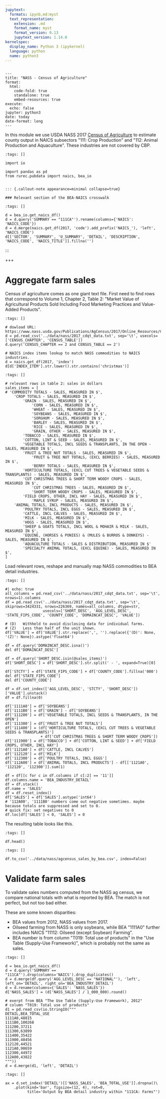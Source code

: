 ```yaml
---
jupytext:
  formats: ipynb,md:myst
  text_representation:
    extension: .md
    format_name: myst
    format_version: 0.13
    jupytext_version: 1.14.0
kernelspec:
  display_name: Python 3 (ipykernel)
  language: python
  name: python3
---
```


```{raw-cell}

---
title: "NASS - Census of Agriculture"
format:
  html:
    code-fold: true
    standalone: true
    embed-resources: true
execute:
  echo: false
jupyter: python3
date: today
date-format: long
---
```

In this module we use USDA NASS 2017 [Census of Agriculture](https://www.nass.usda.gov/AgCensus/index.php) to estimate county output in NAICS subsectors "111: Crop Production" and "112: Animal Production and Aquaculture".
These industries are not covered by CBP.

```{code-cell} ipython3
:tags: []

import io

import pandas as pd
from rurec.pubdata import naics, bea_io
```

```{raw-cell}

::: {.callout-note appearance=minimal collapse=true}

### Relevant section of the BEA-NAICS crosswalk
```

```{code-cell} ipython3
:tags: []

d = bea_io.get_naics_df()
d = d.query('SUMMARY == "111CA"').rename(columns={'NAICS': 'NAICS_CODE'})
d = d.merge(naics.get_df(2017, 'code').add_prefix('NAICS_'), 'left', 'NAICS_CODE')
d[['SECTOR', 'SUMMARY', 'U_SUMMARY', 'DETAIL', 'DESCRIPTION', 'NAICS_CODE', 'NAICS_TITLE']].fillna('')
```

:::

+++

# Aggregate farm sales

Census of agriculture comes as one giant text file. First need to find rows that correspond to Volume 1, Chapter 2, Table 2: "Market Value of Agricultural Products Sold Including Food Marketing Practices and Value-Added Products".

```{code-cell} ipython3
:tags: []

# dowload URL: https://www.nass.usda.gov/Publications/AgCensus/2017/Online_Resources/Census_Data_Query_Tool/2017_cdqt_data.txt.gz
d = pd.read_csv('../data/nass/2017_cdqt_data.txt', sep='\t', usecols=['CENSUS_CHAPTER', 'CENSUS_TABLE'])
d.query('CENSUS_CHAPTER == 2 and CENSUS_TABLE == 2')
```

```{code-cell} ipython3
# NAICS index items lookup to match NASS commodities to NAICS industries.
d = naics.get_df(2017, 'index')
d[d['INDEX_ITEM'].str.lower().str.contains('christmas')]
```

```{code-cell} ipython3
:tags: []

# relevant rows in table 2: sales in dollars
sales_items = [
# 'COMMODITY TOTALS - SALES, MEASURED IN $',
    'CROP TOTALS - SALES, MEASURED IN $',
        'GRAIN - SALES, MEASURED IN $', 
            'CORN - SALES, MEASURED IN $',
            'WHEAT - SALES, MEASURED IN $',
            'SOYBEANS - SALES, MEASURED IN $',
            'SORGHUM - SALES, MEASURED IN $',
            'BARLEY - SALES, MEASURED IN $',
            'RICE - SALES, MEASURED IN $',
            'GRAIN, OTHER - SALES, MEASURED IN $',
        'TOBACCO - SALES, MEASURED IN $',
        'COTTON, LINT & SEED - SALES, MEASURED IN $',
        'VEGETABLE TOTALS, INCL SEEDS & TRANSPLANTS, IN THE OPEN - SALES, MEASURED IN $',
        'FRUIT & TREE NUT TOTALS - SALES, MEASURED IN $',
            'FRUIT & TREE NUT TOTALS, (EXCL BERRIES) - SALES, MEASURED IN $',
            'BERRY TOTALS - SALES, MEASURED IN $',
        'HORTICULTURE TOTALS, (EXCL CUT TREES & VEGETABLE SEEDS & TRANSPLANTS) - SALES, MEASURED IN $',
        'CUT CHRISTMAS TREES & SHORT TERM WOODY CROPS - SALES, MEASURED IN $',
            'CUT CHRISTMAS TREES - SALES, MEASURED IN $',
            'SHORT TERM WOODY CROPS - SALES, MEASURED IN $',
        'FIELD CROPS, OTHER, INCL HAY - SALES, MEASURED IN $',
            'MAPLE SYRUP - SALES, MEASURED IN $',
    'ANIMAL TOTALS, INCL PRODUCTS - SALES, MEASURED IN $',
        'POULTRY TOTALS, INCL EGGS - SALES, MEASURED IN $',
        'CATTLE, INCL CALVES - SALES, MEASURED IN $',
        'MILK - SALES, MEASURED IN $', 
        'HOGS - SALES, MEASURED IN $',
        'SHEEP & GOATS TOTALS, INCL WOOL & MOHAIR & MILK - SALES, MEASURED IN $',
        'EQUINE, (HORSES & PONIES) & (MULES & BURROS & DONKEYS) - SALES, MEASURED IN $',
        'AQUACULTURE TOTALS - SALES & DISTRIBUTION, MEASURED IN $'
        'SPECIALTY ANIMAL TOTALS, (EXCL EQUINE) - SALES, MEASURED IN $',
]
```

Load relevant rows, reshape and manually map NASS commodities to BEA detail industries.

```{code-cell} ipython3
:tags: []

#| echo: true
all_columns = pd.read_csv('../data/nass/2017_cdqt_data.txt', sep='\t', nrows=1).columns
df = pd.read_csv('../data/nass/2017_cdqt_data.txt', sep='\t', skiprows=3424331, nrows=226369, names=all_columns, dtype=str,
                 usecols=['SHORT_DESC', 'AGG_LEVEL_DESC', 'STATE_FIPS_CODE', 'COUNTY_CODE', 'DOMAINCAT_DESC', 'VALUE'])

# (D)	Withheld to avoid disclosing data for individual farms.
# (Z)	Less than half of the unit shown.
df['VALUE'] = df['VALUE'].str.replace(',', '').replace({'(D)': None, '(Z)': None}).astype('float64')

df = df.query('DOMAINCAT_DESC.isna()')
del df['DOMAINCAT_DESC']
 
df = df.query('SHORT_DESC.isin(@sales_items)')
df['SHORT_DESC'] = df['SHORT_DESC'].str.split(' - ', expand=True)[0]

df['STCTY'] = df['STATE_FIPS_CODE'] + df['COUNTY_CODE'].fillna('000')
del df['STATE_FIPS_CODE']
del df['COUNTY_CODE']

df = df.set_index(['AGG_LEVEL_DESC', 'STCTY', 'SHORT_DESC'])['VALUE'].unstack()
df = df.fillna(0)

df['1111A0'] = df['SOYBEANS']
df['1111B0'] = df['GRAIN'] - df['SOYBEANS']
df['111200'] = df['VEGETABLE TOTALS, INCL SEEDS & TRANSPLANTS, IN THE OPEN']
df['111300'] = df['FRUIT & TREE NUT TOTALS']
df['111400'] = (df['HORTICULTURE TOTALS, (EXCL CUT TREES & VEGETABLE SEEDS & TRANSPLANTS)']
                + df['CUT CHRISTMAS TREES & SHORT TERM WOODY CROPS'])
df['111900'] = df['TOBACCO'] + df['COTTON, LINT & SEED'] + df['FIELD CROPS, OTHER, INCL HAY']
df['1121A0'] = df['CATTLE, INCL CALVES']
df['112120'] = df['MILK']
df['112300'] = df['POULTRY TOTALS, INCL EGGS']
df['112A00'] = df['ANIMAL TOTALS, INCL PRODUCTS'] - df[['1121A0', '112120', '112300']].sum(1)

df = df[[c for c in df.columns if c[:2] == '11']]
df.columns.name = 'BEA_INDUSTRY_DETAIL'
df = df.stack()
df.name = 'SALES'
df = df.reset_index()
df['SALES'] = df['SALES'].astype('int64')
# '112A00', '1111B0' numbers come out negative sometimes. maybe because totals are suppressed and set to 0.
# quick fix: set negatives to 0
df.loc[df['SALES'] < 0, 'SALES'] = 0
```

The resulting table looks like this.

```{code-cell} ipython3
:tags: []

df.head()
```

```{code-cell} ipython3
:tags: []

df.to_csv('../data/nass/agcensus_sales_by_bea.csv', index=False)
```

# Validate farm sales

To validate sales numbers computed from the NASS ag census, we compare national totals with what is reported by BEA.
The match is not perfect, but not too bad either.

These are some known disparities:

- BEA values from 2012, NASS values from 2017.
- Oilseed farming from NASS is only soybeans, while BEA "1111A0" further includes NAICS "11112: Oilseed (except Soybean) Farming".
- BEA number is from column "T019: Total use of products" in the "Use Table (Supply-Use Framework)", which is probably not the same as sales.

```{code-cell} ipython3
:tags: []

d = bea_io.get_naics_df()
d = d.query('SUMMARY == "111CA"').drop(columns='NAICS').drop_duplicates()
d = d.merge(df.query('AGG_LEVEL_DESC == "NATIONAL"'), 'left', left_on='DETAIL', right_on='BEA_INDUSTRY_DETAIL')
d = d.rename(columns={'SALES': 'NASS_SALES'})
d['NASS_SALES'] = (d['NASS_SALES'] / 1_000_000).round()

# exerpt from BEA "The Use Table (Supply-Use Framework), 2012"
# column "T019: Total use of products"
d1 = pd.read_csv(io.StringIO("""
DETAIL,BEA_TOTAL_USE
1111A0,48815
1111B0,100268
111200,37211
111300,63899
111400,35422
111900,40456
112120,44521
1121A0,90659
112300,44972
112A00,43822
"""))
d = d.merge(d1, 'left', 'DETAIL')
```

```{code-cell} ipython3
:tags: []

ax = d.set_index('DETAIL')[['NASS_SALES', 'BEA_TOTAL_USE']].dropna()\
    .plot(kind='bar', figsize=(12, 4), rot=0,
          title='Output by BEA detail industry within "111CA: Farms"')
```
